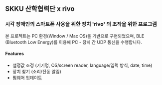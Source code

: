 

## SKKU 산학협력단 x rivo


### 시각 장애인의 스마트폰 사용을 위한 장치 'rivo' 의 조작을 위한 프로그램

본 프로젝트는 PC 환경(Window / Mac OS)을 기반으로 구현되었으며, 
BLE (Bluetooth Low Energy)를 이용해 PC - 장치 간 UDP 통신을 수행합니다.

#### Features
* 설정값 조정 (기기명, OS/screen reader, language/입력 방식, date, time) 
* 장치 찾기 (소리/진동 알림)
* 펌웨어 업데이트
